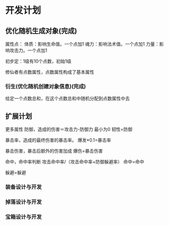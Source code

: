 # 开发计划

## 优化随机生成对象(完成)

属性点：
体质：影响生命值。一个点加1
魂力：影响法术值。一个点加1
力量：影响攻击力。一个点加1

初步定：1级有10个点数，初始1级

修仙者有点数属性，点数属性构成了基本属性

### 衍生(优化随机创建对象信息)(完成)

给定一个点数总和，在这个点数总和中随机分配到点数属性中去


## 扩展计划

更多属性
防御，造成的伤害＝攻击力-防御力  最小为0
韧性=防御

暴击率，造成的最终伤害的暴击率。
爆发*0.1=暴击率 

暴击伤害，暴击后额外的伤害加成
爆伤=暴击伤害

命中，命中率判断 攻击命中率/（攻击命中率+防御躲避率）
命中=命中

躲避=躲避



### 装备设计与开发

### 掉落设计与开发

### 宝箱设计与开发
